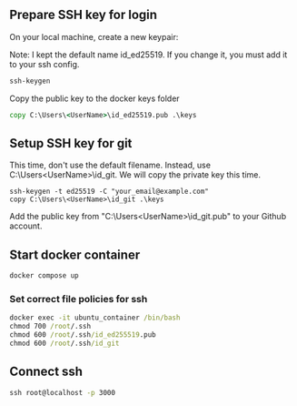 ## Prepare SSH key for login
On your local machine, create a new keypair:

Note: I kept the default name id_ed25519. If you change it, you must add it to your ssh config.

```cmd
ssh-keygen
```

Copy the public key to the docker keys folder
```cmd
copy C:\Users\<UserName>\id_ed25519.pub .\keys
```

## Setup SSH key for git

This time, don't use the default filename. Instead, use C:\Users\<UserName>\id_git. We will copy the private key this time.

```
ssh-keygen -t ed25519 -C "your_email@example.com"
copy C:\Users\<UserName>\id_git .\keys
```

Add the public key from "C:\Users\<UserName>\id_git.pub" to your Github account.

## Start docker container
```cmd
docker compose up
```

### Set correct file policies for ssh
```cmd
docker exec -it ubuntu_container /bin/bash
chmod 700 /root/.ssh
chmod 600 /root/.ssh/id_ed255519.pub
chmod 600 /root/.ssh/id_git
```


## Connect ssh

```cmd
ssh root@localhost -p 3000
```
